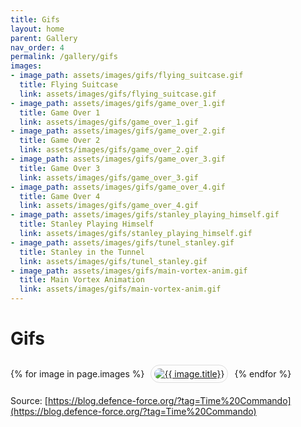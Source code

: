 ```yaml
---
title: Gifs
layout: home
parent: Gallery
nav_order: 4
permalink: /gallery/gifs
images:
- image_path: assets/images/gifs/flying_suitcase.gif
  title: Flying Suitcase
  link: assets/images/gifs/flying_suitcase.gif
- image_path: assets/images/gifs/game_over_1.gif
  title: Game Over 1
  link: assets/images/gifs/game_over_1.gif
- image_path: assets/images/gifs/game_over_2.gif
  title: Game Over 2
  link: assets/images/gifs/game_over_2.gif
- image_path: assets/images/gifs/game_over_3.gif
  title: Game Over 3
  link: assets/images/gifs/game_over_3.gif
- image_path: assets/images/gifs/game_over_4.gif
  title: Game Over 4
  link: assets/images/gifs/game_over_4.gif
- image_path: assets/images/gifs/stanley_playing_himself.gif
  title: Stanley Playing Himself
  link: assets/images/gifs/stanley_playing_himself.gif
- image_path: assets/images/gifs/tunel_stanley.gif
  title: Stanley in the Tunnel
  link: assets/images/gifs/tunel_stanley.gif
- image_path: assets/images/gifs/main-vortex-anim.gif
  title: Main Vortex Animation
  link: assets/images/gifs/main-vortex-anim.gif
---
```


# Gifs

<div>
    {% for image in page.images %}
        <a href="{{ site.baseurl }}/{{ image.link }}" style="margin: 6px; display: inline-flex; border-radius: 15px; border: 1px solid #80808042; padding: 5px;">
            <img src="{{ site.baseurl }}/{{ image.image_path }}" alt="{{ image.title}}" style="border-radius: 10px" />
        </a>
    {% endfor %}
</div>

Source: [https://blog.defence-force.org/?tag=Time%20Commando](https://blog.defence-force.org/?tag=Time%20Commando)

